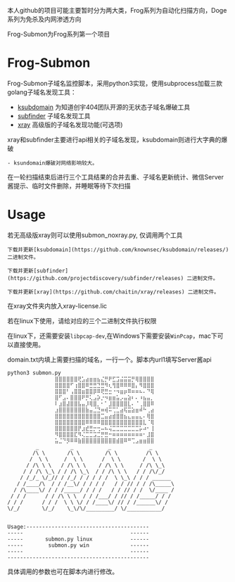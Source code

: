本人github的项目可能主要暂时分为两大类，Frog系列为自动化扫描方向，Doge系列为免杀及内网渗透方向

Frog-Submon为Frog系列第一个项目
# Frog-Submon
Frog-Submon子域名监控脚本，采用python3实现，使用subprocess加载三款golang子域名发现工具：

- [ksubdomain](https://github.com/knownsec/ksubdomain) 为知道创宇404团队开源的无状态子域名爆破工具
- [subfinder](https://github.com/projectdiscovery/subfinder) 子域名发现工具
- [xray](https://xray.cool/) 高级版的子域名发现功能(可选项)

xray和subfinder主要进行api相关的子域名发现，ksubdomain则进行大字典的爆破

```
- ksundomain爆破对网络影响较大。
```

在一轮扫描结束后进行三个工具结果的合并去重、子域名更新统计、微信Server酱提示、临时文件删除，并睡眠等待下次扫描

# Usage
若无高级版xray则可以使用submon_noxray.py, 仅调用两个工具
```
下载并更新[ksubdomain](https://github.com/knownsec/ksubdomain/releases/) 二进制文件。

下载并更新[subfinder] (https://github.com/projectdiscovery/subfinder/releases) 二进制文件。

下载并更新[xray](https://github.com/chaitin/xray/releases) 二进制文件。
```
在xray文件夹内放入xray-license.lic

若在linux下使用，请给对应的三个二进制文件执行权限

在linux下，还需要安装`libpcap-dev`,在Windows下需要安装`WinPcap`，mac下可以直接使用。

domain.txt内填上需要扫描的域名，一行一个。脚本内url1填写Server酱api

```
python3 submon.py
               ⣿⣿⣿⣿⣿⣿⢟⣡⣴⣶⣶⣦⣌⡛⠟⣋⣩⣬⣭⣭⡛⢿⣿⣿⣿⣿
               ⣿⣿⣿⣿⠋⢰⣿⣿⠿⣛⣛⣙⣛⠻⢆⢻⣿⠿⠿⠿⣿⡄⠻⣿⣿⣿
               ⣿⣿⣿⠃⢠⣿⣿⣶⣿⣿⡿⠿⢟⣛⣒⠐⠲⣶⡶⠿⠶⠶⠦⠄⠙⢿
               ⣿⠋⣠⠄⣿⣿⣿⠟⡛⢅⣠⡵⡐⠲⣶⣶⣥⡠⣤⣵⠆⠄⠰⣦⣤⡀
               ⠇⣰⣿⣼⣿⣿⣧⣤⡸⢿⣿⡀⠂⠁⣸⣿⣿⣿⣿⣇⠄⠈⢀⣿⣿⠿
               ⣰⣿⣿⣿⣿⣿⣿⣿⣷⣤⣈⣙⠶⢾⠭⢉⣁⣴⢯⣭⣵⣶⠾⠓⢀⣴
               ⣿⣿⣿⣿⣿⣿⣿⣿⣿⣿⣿⣿⣉⣤⣴⣾⣿⣿⣦⣄⣤⣤⣄⠄⢿⣿
               ⣿⣿⣿⣿⣿⣿⣿⣿⠿⠿⠿⠿⣿⣿⣿⣿⣿⣿⣿⣿⣿⣿⣿⣇⠈⢿
               ⣿⣿⣿⣿⣿⣿⡟⣰⣞⣛⡒⢒⠤⠦⢬⣉⣉⣉⣉⣉⣉⣉⡥⠴⠂⢸
               ⠻⣿⣿⣿⣿⣏⠻⢌⣉⣉⣩⣉⡛⣛⠒⠶⠶⠶⠶⠶⠶⠶⠶⠂⣸⣿
               ⣥⣈⠙⡻⠿⠿⣷⣿⣿⣿⣿⣿⣿⣿⣿⣿⣾⣿⠿⠛⢉⣠⣶⣶⣿⣿
         _          _           _            _
        /\ \       /\ \        /\ \         /\ \
       /  \ \     /  \ \      /  \ \       /  \ \
      / /\ \ \   / /\ \ \    / /\ \ \     / /\ \_\
     / / /\ \_\ / / /\ \_\  / / /\ \ \   / / /\/_/
    / /_/_ \/_// / /_/ / / / / /  \ \_\ / / / ______
   / /____/\  / / /__\/ / / / /   / / // / / /\_____\
  / /\____\/ / / /_____/ / / /   / / // / /  \/____ /
 / / /      / / /\ \ \  / / /___/ / // / /_____/ / /
/ / /      / / /  \ \ \/ / /____\/ // / /______\/ /
\/_/       \/_/    \_\/\/_________/ \/___________/


Usage:---------------------------------------
-----                                  ------
-----       submon.py linux            ------
-----        submon.py win             ------
-----                                  ------
---------------------------------------------
```
具体调用的参数也可在脚本内进行修改。
